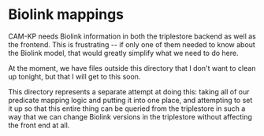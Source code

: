 # Biolink mappings

CAM-KP needs Biolink information in both the triplestore backend as well as the 
frontend. This is frustrating -- if only one of them needed to know about the
Biolink model, that would greatly simplify what we need to do here.

At the moment, we have files outside this directory that I don't want to clean up
tonight, but that I will get to this soon.

This directory represents a separate attempt at doing this: taking all of our predicate
mapping logic and putting it into one place, and attempting to set it up so that this
entire thing can be queried from the triplestore in such a way that we can change Biolink
versions in the triplestore without affecting the front end at all.